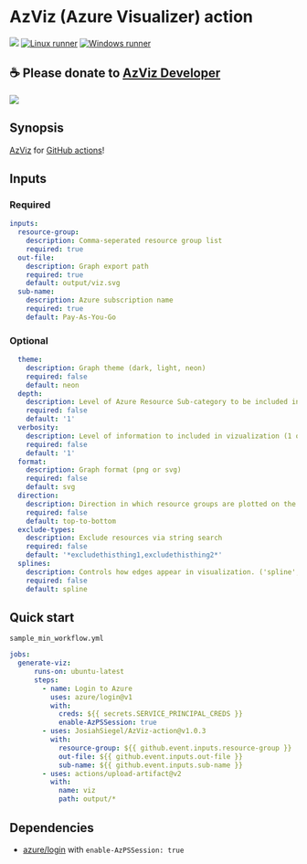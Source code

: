 # AzViz (Azure Visualizer) action

![](https://badgen.net/badge/icon/gitguardian/green?icon=gitguardian&label)
[![Linux runner](https://github.com/JosiahSiegel/AzViz-action/actions/workflows/test_linux_runner.yml/badge.svg)](https://github.com/JosiahSiegel/AzViz-action/actions/workflows/test_linux_runner.yml)
[![Windows runner](https://github.com/JosiahSiegel/AzViz-action/actions/workflows/test_windows_runner.yml/badge.svg)](https://github.com/JosiahSiegel/AzViz-action/actions/workflows/test_windows_runner.yml)

## ☕ Please donate to [AzViz Developer](https://github.com/PrateekKumarSingh/AzViz#readme)

![](https://github.com/PrateekKumarSingh/AzViz/blob/master/img/themeneon.jpg)

## Synopsis

[AzViz](https://github.com/PrateekKumarSingh/AzViz) for [GitHub actions](https://github.com/marketplace?type=actions)!

## Inputs

### Required

```yml
inputs:
  resource-group:
    description: Comma-seperated resource group list
    required: true
  out-file:
    description: Graph export path
    required: true
    default: output/viz.svg
  sub-name:
    description: Azure subscription name
    required: true
    default: Pay-As-You-Go
```

### Optional

```yml
  theme:
    description: Graph theme (dark, light, neon)
    required: false
    default: neon
  depth:
    description: Level of Azure Resource Sub-category to be included in vizualization (1 or 2)
    required: false
    default: '1'
  verbosity:
    description: Level of information to included in vizualization (1 or 2)
    required: false
    default: '1'
  format:
    description: Graph format (png or svg)
    required: false
    default: svg
  direction:
    description: Direction in which resource groups are plotted on the visualization (left-to-right or top-to-bottom)
    required: false
    default: top-to-bottom
  exclude-types:
    description: Exclude resources via string search
    required: false
    default: '*excludethisthing1,excludethisthing2*'
  splines:
    description: Controls how edges appear in visualization. ('spline', 'polyline', 'curved', 'ortho', 'line')
    required: false
    default: spline
```

## Quick start

`sample_min_workflow.yml`
```yml
jobs:
  generate-viz:
      runs-on: ubuntu-latest
      steps:
        - name: Login to Azure
          uses: azure/login@v1
          with:
            creds: ${{ secrets.SERVICE_PRINCIPAL_CREDS }} 
            enable-AzPSSession: true
        - uses: JosiahSiegel/AzViz-action@v1.0.3
          with:
            resource-group: ${{ github.event.inputs.resource-group }}
            out-file: ${{ github.event.inputs.out-file }}
            sub-name: ${{ github.event.inputs.sub-name }}
        - uses: actions/upload-artifact@v2
          with:
            name: viz
            path: output/*
```

## Dependencies

 * [azure/login](https://github.com/marketplace/actions/azure-login) with `enable-AzPSSession: true`